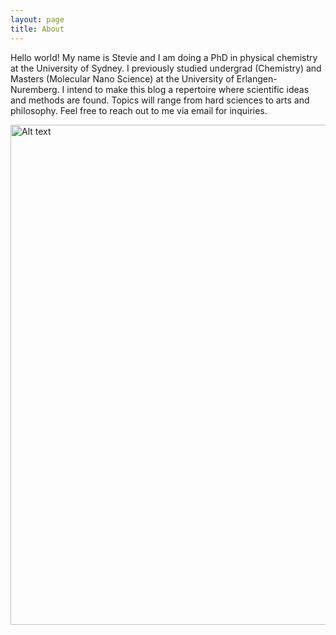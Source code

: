 ```yaml
---
layout: page
title: About
---
```


Hello world! My name is Stevie and I am doing a PhD in physical chemistry at the University of Sydney. I previously studied undergrad (Chemistry) and Masters (Molecular Nano Science) at the University of Erlangen-Nuremberg. I intend to make this blog a repertoire where scientific ideas and methods are found. Topics will range from hard sciences to arts and philosophy. Feel free to reach out to me via email for inquiries.

<img src="https://imgur.com/pYJm4TD.jpg" alt="Alt text" width="800">  
